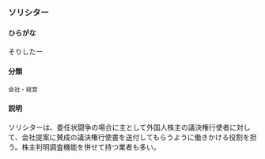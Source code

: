 <div style="display:none;">

## [あ行](securities-terms?id=あ行)
## [か行](securities-terms?id=か行)
## [さ行](securities-terms?id=さ行)

</div>

### ソリシター

#### ひらがな

そりしたー

#### 分類

`会社・経営`

#### 説明

ソリシターは、委任状闘争の場合に主として外国人株主の議決権行使者に対して、会社提案に賛成の議決権行使書を送付してもらうように働きかける役割を担う。株主判明調査機能を併せて持つ業者も多い。

<div style="display:none;">

## [た行](securities-terms?id=た行)
## [な行](securities-terms?id=な行)
## [は行](securities-terms?id=は行)
## [ま行](securities-terms?id=ま行)
## [や行](securities-terms?id=や行)
## [ら行](securities-terms?id=ら行)
## [わ行](securities-terms?id=わ行)
## [英数字・記号](securities-terms?id=英数字・記号)

</div>

